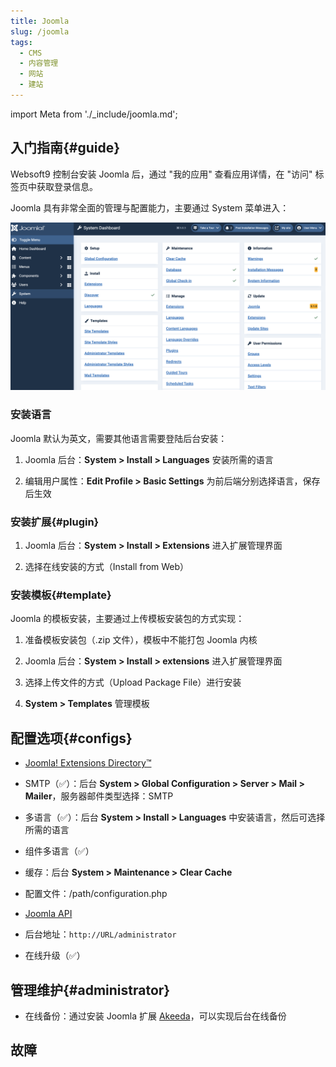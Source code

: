 ```yaml
---
title: Joomla
slug: /joomla
tags:
  - CMS
  - 内容管理
  - 网站
  - 建站
---
```


import Meta from './_include/joomla.md';

<Meta name="meta" />

## 入门指南{#guide}

Websoft9 控制台安装 Joomla 后，通过 "我的应用" 查看应用详情，在 "访问" 标签页中获取登录信息。  

Joomla 具有非常全面的管理与配置能力，主要通过 System 菜单进入：

![](./assets/joomla-system-websoft9.png)

### 安装语言

Joomla 默认为英文，需要其他语言需要登陆后台安装：

1. Joomla 后台：**System > Install > Languages** 安装所需的语言

2. 编辑用户属性：**Edit Profile > Basic Settings** 为前后端分别选择语言，保存后生效

### 安装扩展{#plugin}

1. Joomla 后台：**System > Install > Extensions** 进入扩展管理界面

2. 选择在线安装的方式（Install from Web）


### 安装模板{#template}

Joomla 的模板安装，主要通过上传模板安装包的方式实现：

1. 准备模板安装包（.zip 文件），模板中不能打包 Joomla 内核

2. Joomla 后台：**System > Install > extensions** 进入扩展管理界面

3. 选择上传文件的方式（Upload Package File）进行安装

4. **System > Templates** 管理模板

## 配置选项{#configs}

- [Joomla! Extensions Directory™](https://extensions.joomla.org/) 

- SMTP（✅）：后台 **System > Global Configuration > Server > Mail > Mailer**，服务器邮件类型选择：SMTP

- 多语言（✅）：后台 **System > Install > Languages** 中安装语言，然后可选择所需的语言

- 组件多语言（✅）

- 缓存：后台 **System > Maintenance > Clear Cache**

- 配置文件：/path/configuration.php

- [Joomla API](https://api.joomla.org/)

- 后台地址：`http://URL/administrator`

- 在线升级（✅）

## 管理维护{#administrator}

- 在线备份：通过安装 Joomla 扩展 [Akeeda](https://www.akeebabackup.com/download.html)，可以实现后台在线备份

## 故障